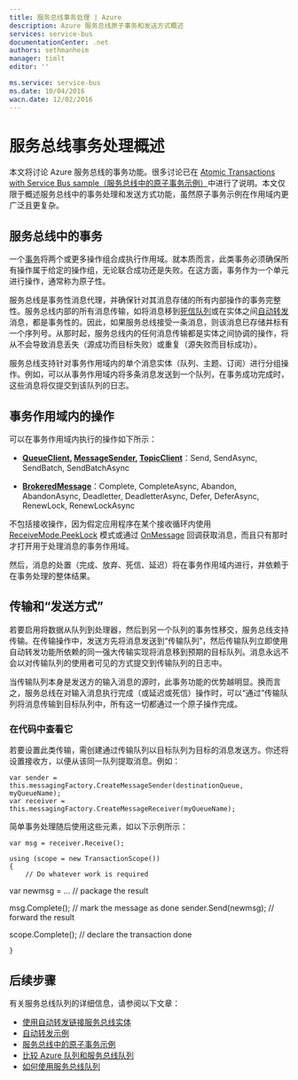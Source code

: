 ```yaml
---
title: 服务总线事务处理 | Azure
description: Azure 服务总线原子事务和发送方式概述
services: service-bus
documentationCenter: .net
authors: sethmanheim
manager: timlt
editor: ''

ms.service: service-bus
ms.date: 10/04/2016
wacn.date: 12/02/2016
---
```


# 服务总线事务处理概述

本文将讨论 Azure 服务总线的事务功能。很多讨论已在 [Atomic Transactions with Service Bus sample（服务总线中的原子事务示例）](https://github.com/Azure-Samples/azure-servicebus-messaging-samples/tree/master/AtomicTransactions)中进行了说明。本文仅限于概述服务总线中的事务处理和发送方式功能，虽然原子事务示例在作用域内更广泛且更复杂。

## 服务总线中的事务

一个[事务](https://github.com/Azure-Samples/azure-servicebus-messaging-samples/tree/master/AtomicTransactions#what-are-transactions)将两个或更多操作组合成执行作用域。就本质而言，此类事务必须确保所有操作属于给定的操作组，无论联合成功还是失败。在这方面，事务作为一个单元进行操作，通常称为原子性。

服务总线是事务性消息代理，并确保针对其消息存储的所有内部操作的事务完整性。服务总线内部的所有消息传输，如将消息移到[死信队列](./service-bus-dead-letter-queues.md)或在实体之间[自动转发](./service-bus-auto-forwarding.md)消息，都是事务性的。因此，如果服务总线接受一条消息，则该消息已存储并标有一个序列号。从那时起，服务总线内的任何消息传输都是实体之间协调的操作，将从不会导致消息丢失（源成功而目标失败）或重复（源失败而目标成功）。

服务总线支持针对事务作用域内的单个消息实体（队列、主题、订阅）进行分组操作。例如，可以从事务作用域内将多条消息发送到一个队列，在事务成功完成时，这些消息将仅提交到该队列的日志。

## 事务作用域内的操作 

可以在事务作用域内执行的操作如下所示：

- **[QueueClient](https://msdn.microsoft.com/zh-cn/library/azure/microsoft.servicebus.messaging.queueclient.aspx), [MessageSender](https://msdn.microsoft.com/zh-cn/library/azure/microsoft.servicebus.messaging.messagesender.aspx), [TopicClient](https://msdn.microsoft.com/zh-cn/library/azure/microsoft.servicebus.messaging.topicclient.aspx)**：Send, SendAsync, SendBatch, SendBatchAsync 

- **[BrokeredMessage](https://msdn.microsoft.com/zh-cn/library/azure/microsoft.servicebus.messaging.brokeredmessage.aspx)**：Complete, CompleteAsync, Abandon, AbandonAsync, Deadletter, DeadletterAsync, Defer, DeferAsync, RenewLock, RenewLockAsync

不包括接收操作，因为假定应用程序在某个接收循环内使用 [ReceiveMode.PeekLock](https://msdn.microsoft.com/zh-cn/library/azure/microsoft.servicebus.messaging.receivemode.aspx) 模式或通过 [OnMessage](https://msdn.microsoft.com/zh-cn/library/azure/dn369601.aspx) 回调获取消息，而且只有那时才打开用于处理消息的事务作用域。

然后，消息的处置（完成、放弃、死信、延迟）将在事务作用域内进行，并依赖于在事务处理的整体结果。

## 传输和“发送方式”

若要启用将数据从队列到处理器，然后到另一个队列的事务性移交，服务总线支持传输。在传输操作中，发送方先将消息发送到“传输队列”，然后传输队列立即使用自动转发功能所依赖的同一强大传输实现将消息移到预期的目标队列。消息永远不会以对传输队列的使用者可见的方式提交到传输队列的日志中。

当传输队列本身是发送方的输入消息的源时，此事务功能的优势越明显。换而言之，服务总线在对输入消息执行完成（或延迟或死信）操作时，可以“通过”传输队列将消息传输到目标队列中，所有这一切都通过一个原子操作完成。

### 在代码中查看它

若要设置此类传输，需创建通过传输队列以目标队列为目标的消息发送方。你还将设置接收方，以便从该同一队列提取消息。例如：

```
var sender = this.messagingFactory.CreateMessageSender(destinationQueue, myQueueName);
var receiver = this.messagingFactory.CreateMessageReceiver(myQueueName);
```

简单事务处理随后使用这些元素，如以下示例所示：

```
var msg = receiver.Receive();

using (scope = new TransactionScope())
{
    // Do whatever work is required 

```
var newmsg = ... // package the result 

msg.Complete(); // mark the message as done
sender.Send(newmsg); // forward the result

scope.Complete(); // declare the transaction done
```
} 
```

## 后续步骤

有关服务总线队列的详细信息，请参阅以下文章：

- [使用自动转发链接服务总线实体](./service-bus-auto-forwarding.md)
- [自动转发示例](https://github.com/Azure-Samples/azure-servicebus-messaging-samples/tree/master/AutoForward)
- [服务总线中的原子事务示例](https://github.com/Azure-Samples/azure-servicebus-messaging-samples/tree/master/AtomicTransactions)
- [比较 Azure 队列和服务总线队列](./service-bus-azure-and-service-bus-queues-compared-contrasted.md)
- [如何使用服务总线队列](./service-bus-dotnet-how-to-use-queues.md)

<!---HONumber=Mooncake_0620_2016-->